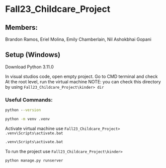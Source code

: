 # Fall23_Childcare_Project
## Members: 
Brandon Ramos, Eriel Molina, Emily Chamberlain, Nil Ashokbhai Gopani

## Setup (Windows)
Download Python 3.11.0

In visual studios code, open empty project. Go to CMD terminal and check
At the root level, run the virtual machine
NOTE: you can check this directory by using `Fall23_Childcare_Project\kinder> dir`

### Useful Commands:
```cmd
python --version
```

```cmd
python -m venv .venv
```

Activate virtual machine use `Fall23_Childcare_Project> .venv\Scripts\activate.bat`
```cmd
.venv\Scripts\activate.bat
```

To run the project use `Fall23_Childcare_Project\kinder>`
```cmd
python manage.py runserver
```
